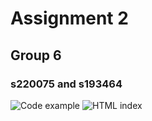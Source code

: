# Assignment 2
## Group 6
### s220075 and s193464





![Code example](/images/images/codepic.jpg)
![HTML index](/index.html.jpg)
